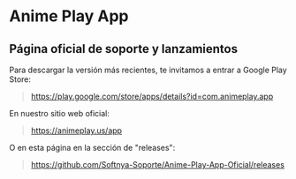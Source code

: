 # Anime Play App
## Página oficial de soporte y lanzamientos

Para descargar la versión más recientes, te invitamos a entrar a Google Play Store:
> https://play.google.com/store/apps/details?id=com.animeplay.app

En nuestro sitio web oficial:
> https://animeplay.us/app

O en esta página en la sección de "releases":
> https://github.com/Softnya-Soporte/Anime-Play-App-Oficial/releases

